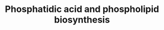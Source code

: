 ---
annotations:
- type: Pathway Ontology
  value: glycerophospholipid metabolic pathway
authors:
- M.Braymer
- MaintBot
- CarolineMrejen
- Thomas
- Khanspers
- Ddigles
- Mkutmon
- Eweitz
description: 'Chorismate is an intermediate in the synthesis of the aromatic amino
  acids tyrosine, phenylalanine, and tryptophan and the vitamins, p-aminobenzoate
  and p-hydroxybenzoate (CITS:[Jones]). The series of reactions to chorismate, called
  the shikimate pathway, are common for all of the aforementioned compounds, at which
  point the pathway branches (CITS:[Jones][1943992]). One branch proceeds to tryptophan,
  one to phenylalanine and tyrosine, one to p-aminobenzoate, and one to p-hydroxybenzoate
  (CITS:[Jones][ 1943992]).  Aromatic amino acid biosynthesis in S. cerevisiae is
  controlled by a combination of feedback inhibition, activation of enzyme activity,
  and regulation of enzyme synthesis (CITS:[Jones][1943992]).  The carbon flow through
  the pathways is regulated primarily at the initial step and the branching points
  by the terminal end-products.  The initial step of chorismate biosynthesis can be
  catalyzed by two isoenzymes, one of which (ARO3) is inhibited by phenylalanine,
  and the other (ARO4) by tyrosine (CITS:[Jones][1943992]).  The first step in the
  phenylalanine-tyrosine branch is feedback inhibited by tyrosine and activated by
  tryptophan (CITS:[1943992]), and the first step in the tryptophan branch is feedback
  inhibited by tryptophan.  The transcriptional activator GCN4 regulates most of the
  genes encoding for the aromatic amino acid biosynthetic enzymes.  SOURCE: SGD pathways,
  http://pathway.yeastgenome.org/server.html'
last-edited: 2021-05-20
organisms:
- Saccharomyces cerevisiae
redirect_from:
- /index.php/Pathway:WP472
- /instance/WP472
schema-jsonld:
- '@context': https://schema.org/
  '@id': https://wikipathways.github.io/pathways/WP472.html
  '@type': Dataset
  creator:
    '@type': Organization
    name: WikiPathways
  description: 'Chorismate is an intermediate in the synthesis of the aromatic amino
    acids tyrosine, phenylalanine, and tryptophan and the vitamins, p-aminobenzoate
    and p-hydroxybenzoate (CITS:[Jones]). The series of reactions to chorismate, called
    the shikimate pathway, are common for all of the aforementioned compounds, at
    which point the pathway branches (CITS:[Jones][1943992]). One branch proceeds
    to tryptophan, one to phenylalanine and tyrosine, one to p-aminobenzoate, and
    one to p-hydroxybenzoate (CITS:[Jones][ 1943992]).  Aromatic amino acid biosynthesis
    in S. cerevisiae is controlled by a combination of feedback inhibition, activation
    of enzyme activity, and regulation of enzyme synthesis (CITS:[Jones][1943992]).  The
    carbon flow through the pathways is regulated primarily at the initial step and
    the branching points by the terminal end-products.  The initial step of chorismate
    biosynthesis can be catalyzed by two isoenzymes, one of which (ARO3) is inhibited
    by phenylalanine, and the other (ARO4) by tyrosine (CITS:[Jones][1943992]).  The
    first step in the phenylalanine-tyrosine branch is feedback inhibited by tyrosine
    and activated by tryptophan (CITS:[1943992]), and the first step in the tryptophan
    branch is feedback inhibited by tryptophan.  The transcriptional activator GCN4
    regulates most of the genes encoding for the aromatic amino acid biosynthetic
    enzymes.  SOURCE: SGD pathways, http://pathway.yeastgenome.org/server.html'
  keywords:
  - GPT2
  - PSD2
  - lysophosphatidic acid
  - CPT1
  - Metabolite
  - PAH1
  - PGS1
  - L-1-phosphatidyl-ethanolamine
  - SCT1
  - Phosphate
  - PSD1
  - glycerol
  - 1,2 diacylglycerol
  - L-serine
  - phosphate
  - CDP-choline
  - H2O
  - NADP
  - CRD1
  - LPP1
  - CHO2
  - NADPH
  - AYR1
  - CHO1
  - CDP-1,2-Diacylglycerol
  - OPI3
  - phosphatidic acid
  - pyrophosphate
  - Glycerol-3-Phosphate
  - CDS1
  - SLC1
  - CTP
  license: CC0
  name: Phosphatidic acid and phospholipid biosynthesis
seo: CreativeWork
title: Phosphatidic acid and phospholipid biosynthesis
wpid: WP472
---